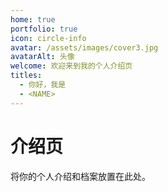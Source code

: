 ```yaml
---
home: true
portfolio: true
icon: circle-info
avatar: /assets/images/cover3.jpg
avatarAlt: 头像
welcome: 欢迎来到我的个人介绍页
titles: 
  - 你好，我是
  - <NAME>
---
```


# 介绍页

将你的个人介绍和档案放置在此处。
